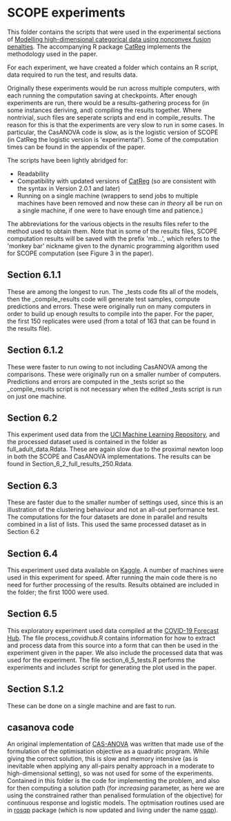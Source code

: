 # SCOPE experiments

This folder contains the scripts that were used in the experimental sections of [Modelling high-dimensional categorical data using nonconvex fusion penalties](https://arxiv.org/abs/2002.12606). The accompanying R package [CatReg](https://cran.r-project.org/package=CatReg) implements the methodology used in the paper.

For each experiment, we have created a folder which contains an R script, data required to run the test, and results data. 

Originally these experiments would be run across multiple computers, with each running the computation saving at checkpoints. After enough experiments are run, there would be a results-gathering process for (in some instances deriving, and) compiling the results together. Where nontrivial, such files are seperate scripts and end in compile_results. The reason for this is that the experiments are very slow to run in some cases. In particular, the CasANOVA code is slow, as is the logistic version of SCOPE (in CatReg the logistic version is 'experimental'). Some of the computation times can be found in the appendix of the paper.

The scripts have been lightly abridged for:
* Readability
* Compatibility with updated versions of [CatReg](https://cran.r-project.org/package=CatReg) (so are consistent with the syntax in Version 2.0.1 and later)
* Running on a single machine (wrappers to send jobs to multiple machines have been removed and now these can _in theory_ all be run on a single machine, if one were to have enough time and patience.)

The abbreviations for the various objects in the results files refer to the method used to obtain them. Note that in some of the results files, SCOPE computation results will be saved with the prefix 'mb...', which refers to the 'monkey bar' nickname given to the dynamic programming algorithm used for SCOPE computation (see Figure 3 in the paper). 

## Section 6.1.1

These are among the longest to run. The \_tests code fits all of the models, then the \_compile\_results code will generate test samples, compute predictions and errors. These were originally run on many computers in order to build up enough results to compile into the paper. For the paper, the first 150 replicates were used (from a total of 163 that can be found in the results file).

## Section 6.1.2

These were faster to run owing to not including CasANOVA among the comparisons. These were originally run on a smaller number of computers. Predictions and errors are computed in the \_tests script so the \_compile\_results script is not necessary when the edited \_tests script is run on just one machine.

## Section 6.2

This experiment used data from the [UCI Machine Learning Repository](https://archive.ics.uci.edu/ml/datasets/adult), and the processed dataset used is contained in the folder as full_adult_data.Rdata. These are again slow due to the proximal newton loop in both the SCOPE and CasANOVA implementations. The results can be found in Section_6_2_full_results_250.Rdata.

## Section 6.3

These are faster due to the smaller number of settings used, since this is an illustration of the clustering behaviour and not an all-out performance test. The computations for the four datasets are done in parallel and results combined in a list of lists. This used the same processed dataset as in Section 6.2

## Section 6.4

This experiment used data available on [Kaggle](https://www.kaggle.com/c/prudential-life-insurance-assessment/overview). A number of machines were used in this experiment for speed. After running the main code there is no need for further processing of the results. Results obtained are included in the folder; the first 1000 were used.

## Section 6.5

This exploratory experiment used data compiled at the [COVID-19 Forecast Hub](https://github.com/reichlab/covid19-forecast-hub). The file process_covidhub.R contains information for how to extract and process data from this source into a form that can then be used in the experiment given in the paper. We also include the processed data that was used for the experiment. The file section_6_5_tests.R performs the experiments and includes script for generating the plot used in the paper.

## Section S.1.2

These can be done on a single machine and are fast to run.

## casanova code

An original implementation of [CAS-ANOVA](https://doi.org/10.1111/j.1541-0420.2008.01061.x) was written that made use of the formulation of the optimisation objective as a quadratic program. While giving the correct solution, this is slow and memory intensive (as is inevitable when applying any all-pairs penalty approach in a moderate to high-dimensional setting), so was not used for some of the experiments. Contained in this folder is the code for implementing the problem, and also for then computing a solution path (for _increasing_ parameter, as here we are using the constrained rather than penalised formulation of the objective) for continuous response and logistic models. The optmisation routines used are in [rosqp](https://cran.r-project.org/package=rosqp) package (which is now updated and living under the name [osqp](https://cran.r-project.org/package=osqp)).
